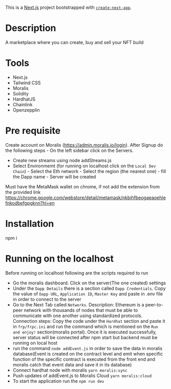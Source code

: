 This is a [Next.js](https://nextjs.org/) project bootstrapped with [`create-next-app`](https://github.com/vercel/next.js/tree/canary/packages/create-next-app).

# Description

A marketplace where you can create, buy and sell your NFT build 

# Tools
- Next.js
- Tailwind CSS
- Moralis
- Solidity
- HardhatJS
- Chainlink
- Openzepplin

# Pre requisite

Create account on Moralis (https://admin.moralis.io/login). After Signup do the following steps - On the left sidebar click on the Servers.

-   Create new streams using node addStreams.js
-   Select Environmemt (for running on localhost click on the `Local Dev Chain`) - Select the Eth network - Select the region (the nearest one) - fill the Dapp name - Server will be created

Must have the MetaMask wallet on chrome, if not add the extension from the provided link
https://chrome.google.com/webstore/detail/metamask/nkbihfbeogaeaoehlefnkodbefgpgknn?hl=en

# Installation

npm i

# Running on the localhost

Before running on localhost following are the scripts required to run

-   Go the moralis dashboard. Click on the server(The one created) settings
-   Under the `Dapp Details` there is a section called `Dapp Credentials`. Copy the value of `Dapp URL`, `Application ID`, `Master Key` and paste in .env file in order to connect to the server
-   Go to the Next Tab called `Networks`.
    Description: Ethereum is a peer-to-peer network with thousands of nodes that must be able to communicate with one another using standardized protocols.
    Connection steps:
    Copy the code under the `Hardhat` section and paste it in `frp/frpc.ini` and run the command which is mentioned on the `Run and enjoy!` section(moralis portal). Once it is executed successfully, server status will be connected after npm start but backend must be running on local host
-   run the command `node addEvent.js` in order to save the data in moralis database(Event is created on the contract level and emit when specific function of the specific contract is executed from the front end and moralis catch that event data and save it in its database)
-   Connect hardhat node with moralis `yarn moralis:sync`
-   Push updates of addEvent.js to Moralis Cloud `yarn moralis:cloud`
-   To start the application run the `npm run dev`
